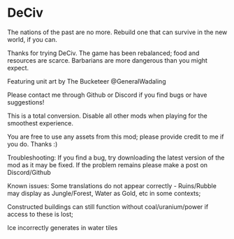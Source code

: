 # DeCiv
The nations of the past are no more. Rebuild one that can survive in the new world, if you can.

Thanks for trying DeCiv. The game has been rebalanced; food and resources are scarce. Barbarians are more dangerous than you might expect.

Featuring unit art by The Bucketeer @GeneralWadaling

Please contact me through Github or Discord if you find bugs or have suggestions!

This is a total conversion. Disable all other mods when playing for the smoothest experience.

You are free to use any assets from this mod; please provide credit to me if you do. Thanks :)

Troubleshooting: If you find a bug, try downloading the latest version of the mod as it may be fixed. If the problem remains please make a post on Discord/Github

Known issues:
Some translations do not appear correctly - Ruins/Rubble may display as Jungle/Forest, Water as Gold, etc in some contexts; 

Constructed buildings can still function without coal/uranium/power if access to these is lost; 

Ice incorrectly generates in water tiles
